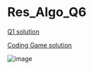 # Res_Algo_Q6
[Q1 solution](https://github.com/almogre02/Res_Algo_Q6/blob/main/Q1.py)

[Coding Game solution](https://www.codingame.com/ide/puzzle/super-computer)


![image](https://user-images.githubusercontent.com/63556870/167700453-d89c7876-0af4-4917-a3a6-13907c338fe2.png)

